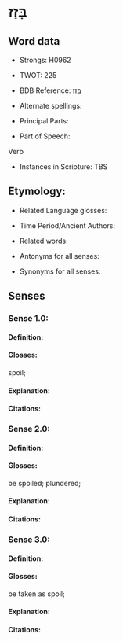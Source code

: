 # בָּזַז

<!-- Status: S2="NeedsEdits" -->
<!-- Lexica used for edits:   -->

## Word data

* Strongs: H0962

* TWOT: 225

* BDB Reference: [בָּזַז](rc://en/bdb/dict/b.ba.aa)

* Alternate spellings:

* Principal Parts:

* Part of Speech:

Verb

* Instances in Scripture: TBS

## Etymology:

* Related Language glosses:

* Time Period/Ancient Authors:

* Related words:

* Antonyms for all senses:

* Synonyms for all senses:

## Senses

### Sense 1.0:

#### Definition:

#### Glosses:

spoil; 

#### Explanation:

#### Citations:



### Sense 2.0:

#### Definition:

#### Glosses:

be spoiled; plundered; 

#### Explanation:

#### Citations:



### Sense 3.0:

#### Definition:

#### Glosses:

be taken as spoil; 

#### Explanation:

#### Citations:



